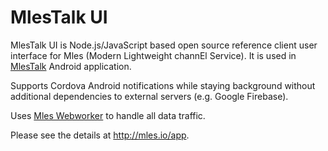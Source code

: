 # MlesTalk UI

MlesTalk UI is Node.js/JavaScript based open source reference client user interface for Mles (Modern Lightweight channEl Service). It is used in [MlesTalk](https://play.google.com/store/apps/details?id=io.mles.mlestalk) Android application.

Supports Cordova Android notifications while staying background without additional dependencies to external servers (e.g. Google Firebase).

Uses [Mles Webworker](https://github.com/jq-rs/mles-webworker) to handle all data traffic.

Please see the details at http://mles.io/app.
